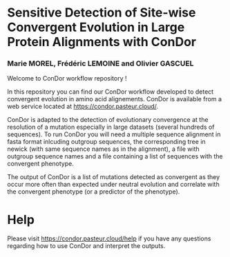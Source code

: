 # Sensitive Detection of Site-wise Convergent Evolution in Large Protein Alignments with ConDor

### Marie MOREL, Frédéric LEMOINE and Olivier GASCUEL

Welcome to ConDor workflow repository ! 

In this repository you can find our ConDor workflow developed to detect convergent evolution in amino acid alignements. 
ConDor is available from a web service located at https://condor.pasteur.cloud/.

ConDor is adapted to the detection of evolutionary convergence at the resolution of a mutation especially in large datasets (several hundreds of sequences). To run ConDor you will need a multiple sequence alignment in fasta format inlcuding outgroup sequences, the corresponding tree in newick (with same sequence names as in the alignment), a file with outgroup sequence names and a file containing a list of sequences with the convergent phenotype.  

The output of ConDor is a list of mutations detected as convergent as they occur more often than expected under neutral evolution and correlate with the convergent phenotype (or a predictor of the phenotype). 


# Help
Please visit https://condor.pasteur.cloud/help if you have any questions regarding how to use ConDor and interpret the outputs. 



